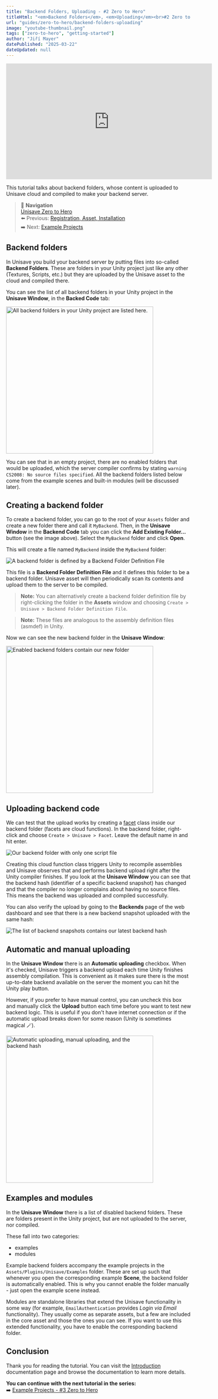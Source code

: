 ```yaml
---
title: "Backend Folders, Uploading - #2 Zero to Hero"
titleHtml: "<em>Backend Folders</em>, <em>Uploading</em><br>#2 Zero to Hero"
url: "guides/zero-to-hero/backend-folders-uploading"
image: "youtube-thumbnail.png"
tags: ["zero-to-hero", "getting-started"]
author: "Jiří Mayer"
datePublished: "2025-03-22"
dateUpdated: null
---
```


<div class="youtube-container">
    <iframe width="560" height="315" src="https://www.youtube.com/embed/T508SW8JQXA?si=wy9TVCutQVF2YQ2w" title="YouTube video player" frameborder="0" allow="accelerometer; autoplay; clipboard-write; encrypted-media; gyroscope; picture-in-picture; web-share" referrerpolicy="strict-origin-when-cross-origin" allowfullscreen></iframe>
</div>

This tutorial talks about backend folders, whose content is uploaded to Unisave cloud and compiled to make your backend server.

> 📖 **Navigation**<br>
> [Unisave Zero to Hero](../zero-to-hero.md)<br>
> ⬅️ Previous: [Registration, Asset, Installation](../01-registration-asset-installation/zth-registration-asset-installation.md)<br>
> ➡️ Next: [Example Projects](../03-example-projects/zth-example-projects.md)


## Backend folders

In Unisave you build your backend server by putting files into so-called **Backend Folders**. These are folders in your Unity project just like any other (Textures, Scripts, etc.) but they are uploaded by the Unisave asset to the cloud and compiled there.

You can see the list of all backend folders in your Unity project in the **Unisave Window**, in the **Backed Code** tab:

<img src="backend-code-tab-with-no-files-to-upload.jpg" alt="All backend folders in your Unity project are listed here." width="400">

You can see that in an empty project, there are no enabled folders that would be uploaded, which the server compiler confirms by stating `warning CS2008: No source files specified`. All the backend folders listed below come from the example scenes and built-in modules (will be discussed later).


## Creating a backend folder

To create a backend folder, you can go to the root of your `Assets` folder and create a new folder there and call it `MyBackend`. Then, in the **Unisave Window** in the **Backend Code** tab you can click the **Add Existing Folder...** button (see the image above). Select the `MyBackend` folder and click **Open**.

This will create a file named `MyBackend` inside the `MyBackend` folder:

<img src="backend-definition-file-in-assets.jpg" alt="A backend folder is defined by a Backend Folder Definition File">

This file is a **Backend Folder Definition File** and it defines this folder to be a backend folder. Unisave asset will then periodically scan its contents and upload them to the server to be compiled.

> **Note:** You can alternatively create a backend folder definition file by right-clicking the folder in the **Assets** window and choosing `Create > Unisave > Backend Folder Definition File`.

> **Note:** These files are analogous to the assembly definition files (asmdef) in Unity.

Now we can see the new backend folder in the **Unisave Window**:

<img src="our-new-backend-folder.jpg" alt="Enabled backend folders contain our new folder" width="400">


## Uploading backend code

We can test that the upload works by creating a [facet](../../../docs/facets.md) class inside our backend folder (facets are cloud functions). In the backend folder, right-click and choose `Create > Unisave > Facet`. Leave the default name in and hit enter.

<img src="backend-with-one-script-file.jpg" alt="Our backend folder with only one script file">

Creating this cloud function class triggers Unity to recompile assemblies and Unisave observes that and performs backend upload right after the Unity compiler finishes. If you look at the **Unisave Window** you can see that the backend hash (identifier of a specific backend snapshot) has changed and that the compiler no longer complains about having no source files. This means the backend was uploaded and compiled successfully.

You can also verify the upload by going to the **Backends** page of the web dashboard and see that there is a new backend snapshot uploaded with the same hash:

<img src="uploaded-backends.jpg" alt="The list of backend snapshots contains our latest backend hash">


## Automatic and manual uploading

In the **Unisave Window** there is an **Automatic uploading** checkbox. When it's checked, Unisave triggers a backend upload each time Unity finishes assembly compilation. This is convenient as it makes sure there is the most up-to-date backend available on the server the moment you can hit the Unity play button.

However, if you prefer to have manual control, you can uncheck this box and manually click the **Upload** button each time before you want to test new backend logic. This is useful if you don't have internet connection or if the automatic upload breaks down for some reason (Unity is sometimes magical 🪄).

<img src="automatic-vs-manual-upload.jpg" alt="Automatic uploading, manual uploading, and the backend hash" width="400">


## Examples and modules

In the **Unisave Window** there is a list of disabled backend folders. These are folders present in the Unity project, but are not uploaded to the server, nor compiled.

These fall into two categories:

- examples
- modules

Example backend folders accompany the example projects in the `Assets/Plugins/Unisave/Examples` folder. These are set up such that whenever you open the corresponding example **Scene**, the backend folder is automatically enabled. This is why you cannot enable the folder manually - just open the example scene instead.

Modules are standalone libraries that extend the Unisave functionality in some way (for example, `EmailAuthentication` provides *Login via Email* functionality). They usually come as separate assets, but a few are included in the core asset and those the ones you can see. If you want to use this extended functionality, you have to enable the corresponding backend folder.


## Conclusion

Thank you for reading the tutorial. You can visit the [Introduction](../../../docs/introduction/introduction.md) documentation page and browse the documentation to learn more details.

**You can continue with the next tutorial in the series:**<br>
➡️ [Example Projects - #3 Zero to Hero](../03-example-projects/zth-example-projects.md)
